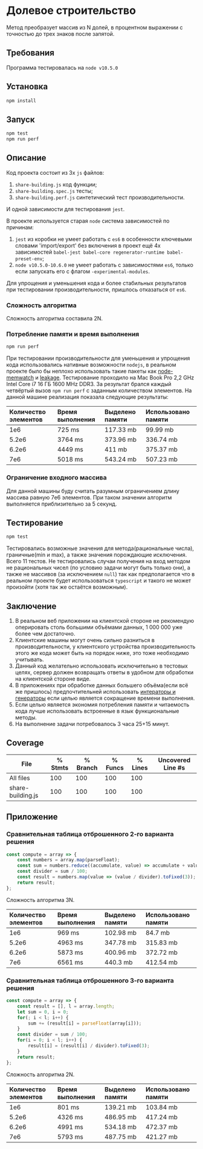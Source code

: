 # Долевое строительство

Метод преобразует массив из N долей, в процентном выражении с точностью до трех знаков после запятой.

## Требования

Программа тестировалась на `node v10.5.0`

## Установка

```sh
npm install
```

## Запуск

```sh
npm test
npm run perf
```

## Описание

Код проекта состоит из 3х `js` файлов:

1. `share-building.js` код функции;
1. `share-building.spec.js` тесты;
1. `share-building.perf.js` синтетический тест производительности.

И одной зависимости для тестирования `jest`.

В проекте используется старая `node` система зависимостей по причинам:

1. `jest` из коробки не умеет работать с `es6` в особенности ключевыми словами 'import/export' без включения в проект ещё 4х зависимостей `babel-jest babel-core regenerator-runtime babel-preset-env`;
1. `node v10.5.0-10.6.0` не умеет работать с зависимостями `es6`, только если запускать его с флагом `-experimental-modules`.

Для упрощения и уменьшения кода и более стабильных результатов при тестировании производительности, пришлось отказаться от `es6`.

### Сложность алгоритма

Сложность алгоритма составила 2N.

### Потребление памяти и время выполнения

```sh
npm run perf
```

При тестировании производительности для уменьшения и упрощения кода использовались нативные возможности `nodejs`, в реальном проекте было бы неплохо использовать такие пакеты как [node-memwatch](https://github.com/lloyd/node-memwatch) и [leakage](https://github.com/andywer/leakage).
Тестирование проходило на Mac Book Pro 2,2 GHz Intel Core i7 16 ГБ 1600 MHz DDR3. За результат брался каждый четвёртый вызов `npm run perf` с заданным количеством элементов. На данной машине реализация показала следующие результаты:

|Количество элементов|Время выполнения|Выделено памяти|Использовано памяти|
| :---               | :---           | :---          | :---              |
| 1e6                | 725 ms         | 117.33 mb     | 99.99 mb          |
| 5.2e6              | 3764 ms        | 373.96 mb     | 336.74 mb         |
| 6.2e6              | 4449 ms        | 411 mb        | 375.37 mb         |
| 7e6                | 5018 ms        | 543.24 mb     | 507.23 mb         |

### Ограничение входного массива

Для данной машины буду считать разумным ограничением длину массива равную 7e6 элементов. При таком значении алгоритм выполняется приблизительно за 5 секунд.

## Тестирование

```sh
npm test
```

Тестировались возможные значения для метода(рациональные числа), граничные(min и max), а также значения порождающие исключения. Всего 11 тестов.
Не тестировались случаи получения на вход методом не рациональных чисел (по условию задачи могут быть только они), а также не массивов (за исключением `null`) так как предполагается что в реальном проекте будет использоваться `typescript` и такого не может произойти (хотя так же остаётся возможным).

## Заключение

1. В реальном веб приложении на клиентской стороне не рекомендую оперировать столь большими объёмами данных, 1 000 000 уже более чем достаточно.
1. Клиентские машины могут очень сильно разниться в производительности, у клиентского устройства производительность этого же кода может быть на порядок ниже, это тоже необходимо учитывать.
1. Данный код желательно использовать исключительно в тестовых целях, сервер должен возвращать ответы в удобном для обработки на клиентской стороне виде.
1. В приложениях при обработке данных большего объёма(если всё же пришлось) предпочтительней использовать [интераторы и генераторы](https://developer.mozilla.org/ru/docs/Web/JavaScript/Guide/Iterators_and_Generators) если целью является сокращение времени выполнения.
1. Если целью является экономия потребления памяти и читаемость кода лучше использовать встроенные в язык функциональные методы.
1. На выполнение задачи потребовалось 3 часа 25+15 минут.

## Coverage

File               |  % Stmts | % Branch |  % Funcs |  % Lines | Uncovered Line #s |
-------------------|----------|----------|----------|----------|-------------------|
All files          |      100 |      100 |      100 |      100 |                   |
 share-building.js |      100 |      100 |      100 |      100 |                   |

## Приложение

### Сравнительная таблица отброшенного 2-го варианта решения

```javascript
const compute = array => {
    const numbers = array.map(parseFloat);
    const sum = numbers.reduce((accumulate, value) => accumulate + value, 0);
    const divider = sum / 100;
    const result = numbers.map(value => (value / divider).toFixed(3));
    return result;
};
```

Сложность алгоритма 3N.

|Количество элементов|Время выполнения|Выделено памяти|Использовано памяти|
| :---               | :---           | :---          | :---              |
| 1e6                | 969 ms         | 102.98 mb     | 84.7 mb           |
| 5.2e6              | 4963 ms        | 347.78 mb     | 315.83 mb         |
| 6.2e6              | 5873 ms        | 400.96 mb     | 372.72 mb         |
| 7e6                | 6561 ms        | 440.3 mb      | 412.54 mb         |

### Сравнительная таблица отброшенного 3-го варианта решения

```javascript
const compute = array => {
    const result = [], l = array.length;
    let sum = 0, i = 0;
    for(; i < l; i++) {
        sum += (result[i] = parseFloat(array[i]));
    }
    const divider = sum / 100;
    for(i = 0; i < l; i++) {
        result[i] = (result[i] / divider).toFixed(3);
    }
    return result;
};
```

Сложность алгоритма 2N.

|Количество элементов|Время выполнения|Выделено памяти|Использовано памяти|
| :---               | :---           | :---          | :---              |
| 1e6                | 801 ms         | 139.21 mb     | 103.84 mb         |
| 5.2e6              | 4326 ms        | 486.95 mb     | 417.24 mb         |
| 6.2e6              | 4991 ms        | 534.18 mb     | 472.37 mb         |
| 7e6                | 5793 ms        | 487.75 mb     | 421.27 mb         |
